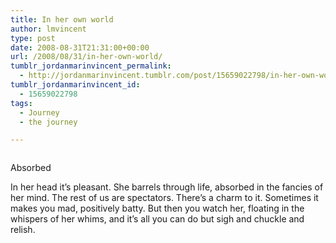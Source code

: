 ```yaml
---
title: In her own world
author: lmvincent
type: post
date: 2008-08-31T21:31:00+00:00
url: /2008/08/31/in-her-own-world/
tumblr_jordanmarinvincent_permalink:
  - http://jordanmarinvincent.tumblr.com/post/15659022798/in-her-own-world
tumblr_jordanmarinvincent_id:
  - 15659022798
tags:
  - Journey
  - the journey

---
```

<a href="http://www.flickr.com/photos/larryvincent/2816845602/" title="photo sharing" target="_blank" rel="noopener"><img src="http://farm4.static.flickr.com/3257/2816845602_4cd4aaa52d_m.jpg" alt="" /></a>

Absorbed

In her head it&rsquo;s pleasant. She barrels through life, absorbed in the fancies of her mind. The rest of us are spectators. There&rsquo;s a charm to it. Sometimes it makes you mad, positively batty. But then you watch her, floating in the whispers of her whims, and it&rsquo;s all you can do but sigh and chuckle and relish.

<div class="blogger-post-footer">
  <img loading="lazy" width="1" height="1" src="https://blogger.googleusercontent.com/tracker/9039099668816362935-5331309607284311414?l=jordansjourney2.blogspot.com" alt="" />
</div>